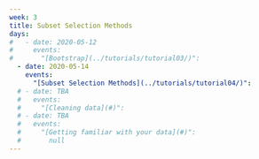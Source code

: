 ```yaml
---
week: 3
title: Subset Selection Methods
days:
#   - date: 2020-05-12
#     events:
#       "[Bootstrap](../tutorials/tutorial03/)":
  - date: 2020-05-14
    events:
      "[Subset Selection Methods](../tutorials/tutorial04/)":
  # - date: TBA
  #   events:
  #     "[Cleaning data](#)":
  # - date: TBA
  #   events:
  #     "[Getting familiar with your data](#)":
  #       null
---
```


